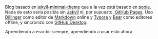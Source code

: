 Blog basado en [jekyll-minimal-theme](http://henrythemes.github.io/jekyll-minimal-theme/) que a la vez está basado en [poole](https://github.com/poole/poole). Nada de esto sería posible sin [Jekyll](https://github.com/jekyll/jekyll) ni, por supuesto, [GitHub Pages](https://pages.github.com). Uso [Dillinger](http://dillinger.io) como editor de [Markdown](https://github.com/adam-p/markdown-here/wiki/Markdown-Cheatsheet) online y [Typora](https://typora.io/) y [Bear](http://bear-writer.com/) como editores offline, y sincronizo con [GitHub Desktop](https://desktop.github.com).

Aprendiendo a escribir siempre, aprendiendo a usar esto ahora.
